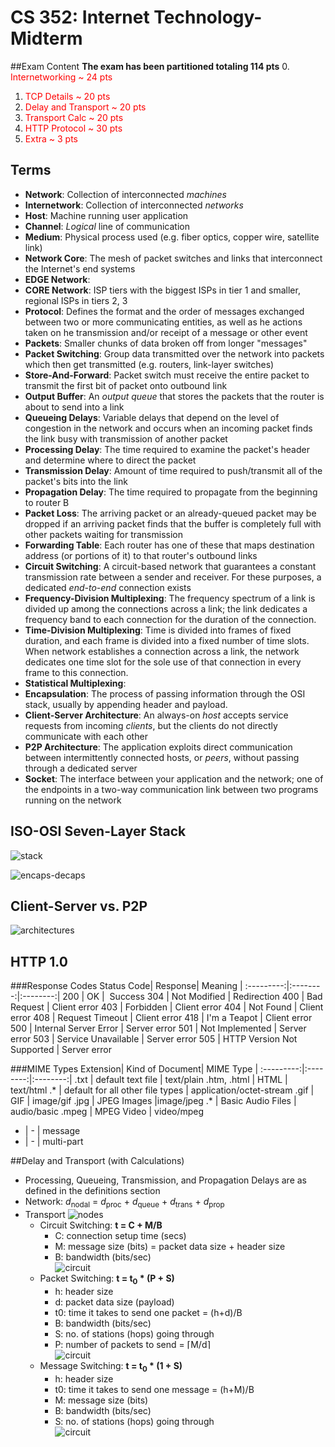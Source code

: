 # CS 352: Internet Technology- Midterm

##Exam Content
**The exam has been partitioned totaling 114 pts**
0. <span style = "color:red">Internetworking ~ 24 pts</span>
1. <span style = "color:red">TCP Details ~ 20 pts</span>
2. <span style = "color:red">Delay and Transport ~ 20 pts</span>
3. <span style = "color:red">Transport Calc ~ 20 pts</span>
4. <span style = "color:red">HTTP Protocol ~ 30 pts</span>
5. <span style = "color:red">Extra ~ 3 pts</span>

## Terms
* **Network**: Collection of interconnected *machines*
* **Internetwork**: Collection of interconnected *networks*
* **Host**: Machine running user application
* **Channel**: *Logical* line of communication
* **Medium**: Physical process used (e.g. fiber optics, copper wire, satellite link)
* **Network Core**: The mesh of packet switches and links that interconnect the Internet's end systems
* **EDGE Network**:
* **CORE Network**: ISP tiers with the biggest ISPs in tier 1 and smaller, regional ISPs in tiers 2, 3
* **Protocol**: Defines the format and the order of messages exchanged between two or more communicating entities, as well as he actions taken on he transmission and/or receipt of a message or other event
* **Packets**: Smaller chunks of data broken off from longer "messages"
* **Packet Switching**: Group data transmitted over the network into packets which then get transmitted (e.g. routers, link-layer switches)
* **Store-And-Forward**: Packet switch must receive the entire packet to transmit the first bit of packet onto outbound link
* **Output Buffer**: An *output queue* that stores the packets that the router is about to send into a link
* **Queueing Delays**: Variable delays that depend on the level of congestion in the network and occurs when an incoming packet finds the link busy with transmission of another packet
* **Processing Delay**: The time required to examine the packet's header and determine where to direct the packet
* **Transmission Delay**: Amount of time required to push/transmit  all of the packet's bits into the link
* **Propagation Delay**: The time required to propagate from the beginning to router B
* **Packet Loss**: The arriving packet or an already-queued packet may be dropped if an arriving packet finds that the buffer is completely full with other packets waiting for transmission
* **Forwarding Table**: Each router has one of these that maps destination address (or portions of it) to that router's outbound links
* **Circuit Switching**: A circuit-based network that guarantees a constant transmission rate between a sender and receiver. For these purposes, a dedicated *end-to-end* connection exists
* **Frequency-Division Multiplexing**: The frequency spectrum of a link is divided up among the connections across a link; the link dedicates a frequency band to each connection for the duration of the connection.
* **Time-Division Multiplexing**: Time is divided into frames of fixed duration, and each frame is divided into a fixed number of time slots. When network establishes a connection across a link, the network dedicates one time slot for the sole use of that connection in every frame to this connection.
*  **Statistical Multiplexing**:
* **Encapsulation**: The process of passing information through the OSI stack, usually by appending header and payload.
* **Client-Server Architecture**: An always-on *host* accepts service requests from incoming *clients*, but the clients do not directly communicate with each other
* **P2P Architecture**: The application exploits direct communication between intermittently connected hosts, or *peers*, without passing through a dedicated server
* **Socket**: The interface between your application and the network; one of the endpoints in a two-way communication link between two programs running on the network

## ISO-OSI Seven-Layer Stack
![stack](/notes/img/osi_summary.gif)

![encaps-decaps](/notes/img/encap_decap_osi.jpg)

## Client-Server vs. P2P
![architectures](/notes/img/architecture_comparison.PNG)

## HTTP 1.0
###Response Codes
Status Code| Response| Meaning |
:---------:|:--------:|:--------:|
200  | OK | 						 &nbsp;Success
304  | Not Modified | Redirection
400  | Bad Request | Client error
403  | Forbidden | Client error
404  | Not Found | Client error
408  | Request Timeout | Client error
418  | I'm a Teapot | Client error
500  | Internal Server Error | Server error
501  | Not Implemented | Server error
503  | Service Unavailable | Server error
505  | HTTP Version Not Supported | Server error  


###MIME Types
Extension| Kind of Document| MIME Type |
:---------:|:--------:|:--------:|
.txt  | default text file | text/plain
.htm, .html  | HTML | text/html
.*  | default for all other file types | application/octet-stream
.gif  | GIF | image/gif
.jpg  | JPEG Images |image/jpeg
.*  | Basic Audio Files | audio/basic
.mpeg | MPEG Video | video/mpeg
- | - | message
-  | - | multi-part

##Delay and Transport (with Calculations)
* Processing, Queueing, Transmission, and Propagation Delays are as defined in the definitions section
* Network: *d*<sub>nodal</sub> = *d*<sub>proc</sub> + *d*<sub>queue</sub> + *d*<sub>trans</sub> + *d*<sub>prop</sub>
* Transport
	![nodes](/notes/img/switching_node.gif)
	* Circuit Switching: **t = C + M/B**  
		* C: connection setup time (secs)  
		* M: message size (bits)  = packet data size + header size
		* B: bandwidth (bits/sec)  
		![circuit](/notes/img/circuit_switch.gif)
	* Packet Switching: **t = t<sub>0</sub> * (P + S)**  
		* h: header size  
		* d: packet data size (payload)  
		* t0: time it takes to send one packet = (h+d)/B  
		* B: bandwidth (bits/sec)
		* S: no. of stations (hops) going through
		* P: number of packets to send = ⌈M/d⌉  
		![circuit](/notes/img/packet_switch.gif)
	* Message Switching: **t = t<sub>0</sub> * (1 + S)**
		* h: header size
		* t0: time it takes to send one message = (h+M)/B
		* M: message size (bits)
		* B: bandwidth (bits/sec)
		* S: no. of stations (hops) going through  
		![circuit](/notes/img/message_switch.gif)
